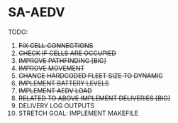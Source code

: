 # SA-AEDV

TODO:
1. ~~FIX CELL CONNECTIONS~~
2. ~~CHECK IF CELLS ARE OCCUPIED~~
3. ~~IMPROVE PATHFINDING [BIG]~~
4. ~~IMPROVE MOVEMENT~~
5. ~~CHANGE HARDCODED FLEET SIZE TO DYNAMIC~~
6. ~~IMPLEMENT BATTERY LEVELS~~
7. ~~IMPLEMENT AEDV LOAD~~
8. ~~RELATED TO ABOVE IMPLEMENT DELIVERIES [BIG]~~
9. DELIVERY LOG OUTPUTS
10. STRETCH GOAL: IMPLEMENT MAKEFILE
